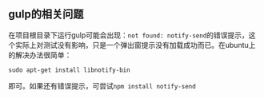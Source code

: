 ## gulp的相关问题

在项目根目录下运行gulp可能会出现：`not found: notify-send`的错误提示，这个实际上对测试没有影响，只是一个弹出窗提示没有加载成功而已。在ubuntu上的解决办法很简单：
    
    sudo apt-get install libnotify-bin
    
即可。如果还有错误提示，可尝试`npm install notify-send`
